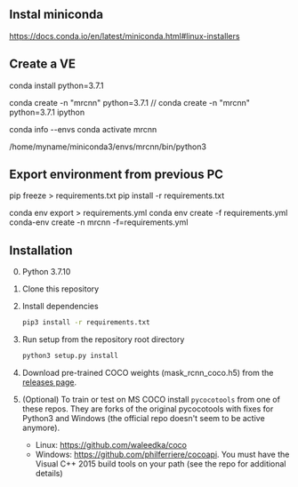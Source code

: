 
## Instal miniconda

https://docs.conda.io/en/latest/miniconda.html#linux-installers

## Create a VE

conda install python=3.7.1

conda create -n "mrcnn" python=3.7.1
// conda create -n "mrcnn" python=3.7.1 ipython

conda info --envs
conda activate mrcnn

/home/myname/miniconda3/envs/mrcnn/bin/python3

## Export environment from previous PC

pip freeze > requirements.txt
pip install -r requirements.txt

conda env export > requirements.yml
conda env create -f requirements.yml
conda-env create -n mrcnn -f=requirements.yml

## Installation
0. Python 3.7.10
1. Clone this repository
2. Install dependencies
   ```bash
   pip3 install -r requirements.txt
   ```
3. Run setup from the repository root directory
    ```bash
    python3 setup.py install
    ``` 
3. Download pre-trained COCO weights (mask_rcnn_coco.h5) from the [releases page](https://github.com/matterport/Mask_RCNN/releases).
4. (Optional) To train or test on MS COCO install `pycocotools` from one of these repos. They are forks of the original pycocotools with fixes for Python3 and Windows (the official repo doesn't seem to be active anymore).

    * Linux: https://github.com/waleedka/coco
    * Windows: https://github.com/philferriere/cocoapi.
    You must have the Visual C++ 2015 build tools on your path (see the repo for additional details)